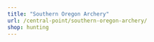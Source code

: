 ```yaml
---
title: "Southern Oregon Archery"
url: /central-point/southern-oregon-archery/
shop: hunting
---
```

